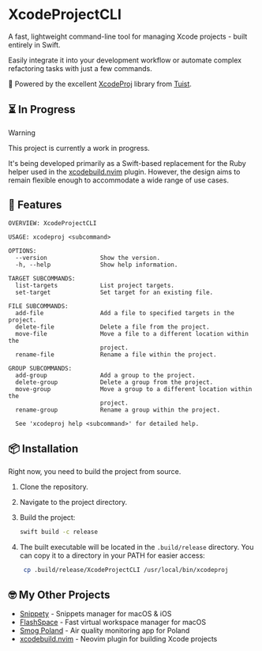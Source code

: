 # XcodeProjectCLI

A fast, lightweight command-line tool for managing Xcode projects - built entirely in Swift.

Easily integrate it into your development workflow or automate complex refactoring tasks with just a few commands.

💚 Powered by the excellent [XcodeProj](https://github.com/tuist/XcodeProj) library from [Tuist](https://github.com/tuist).

## ⏳ In Progress

> [!WARNING]
> This project is currently a work in progress.
>
> It's being developed primarily as a Swift-based replacement for the Ruby helper used in the [xcodebuild.nvim]
> plugin. However, the design aims to remain flexible enough to accommodate a wide range of use cases.

## 🚀 Features

```
OVERVIEW: XcodeProjectCLI

USAGE: xcodeproj <subcommand>

OPTIONS:
  --version               Show the version.
  -h, --help              Show help information.

TARGET SUBCOMMANDS:
  list-targets            List project targets.
  set-target              Set target for an existing file.

FILE SUBCOMMANDS:
  add-file                Add a file to specified targets in the project.
  delete-file             Delete a file from the project.
  move-file               Move a file to a different location within the
                          project.
  rename-file             Rename a file within the project.

GROUP SUBCOMMANDS:
  add-group               Add a group to the project.
  delete-group            Delete a group from the project.
  move-group              Move a group to a different location within the
                          project.
  rename-group            Rename a group within the project.

  See 'xcodeproj help <subcommand>' for detailed help.
```

## 📦 Installation

Right now, you need to build the project from source.

1. Clone the repository.
2. Navigate to the project directory.
3. Build the project:

   ```bash
   swift build -c release
   ```

4. The built executable will be located in the `.build/release` directory. You
   can copy it to a directory in your PATH for easier access:

   ```bash
    cp .build/release/XcodeProjectCLI /usr/local/bin/xcodeproj
   ```

## 🤓 My Other Projects

- [Snippety](https://snippety.app) - Snippets manager for macOS & iOS
- [FlashSpace](https://github.com/wojciech-kulik/FlashSpace) - Fast virtual workspace manager for macOS
- [Smog Poland](https://smog-polska.pl) - Air quality monitoring app for Poland
- [xcodebuild.nvim](https://github.com/wojciech-kulik/xcodebuild.nvim) - Neovim plugin for building Xcode projects

[xcodebuild.nvim]: https://github.com/wojciech-kulik/xcodebuild.nvim
